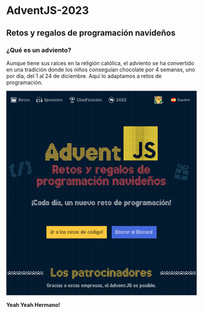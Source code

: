 # AdventJS-2023

## Retos y regalos de programación navideños

### ¿Qué es un adviento?

Aunque tiene sus raíces en la religión católica, el adviento se ha convertido en una tradición donde los niños conseguían chocolate por 4 semanas, uno por día, del 1 al 24 de diciembre. Aquí lo adaptamos a retos de programación.

![ADVIENTO](screenshots/index.png)

**Yeah Yeah Hermano!**
